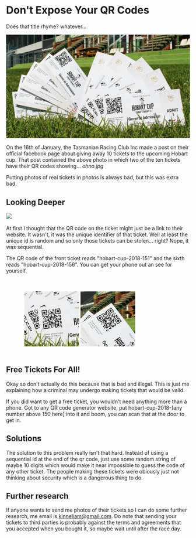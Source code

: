 # Don't Expose Your QR Codes

Does that title rhyme? whatever...

![tickets](../images/hobart-cup-2018-tickets.jpg)

On the 16th of January, the Tasmanian Racing Club Inc made a post on their official facebook page about giving away 10 tickets to the upcoming Hobart cup. That post contained the above photo in which two of the ten tickets have their QR codes showing... *ohno.jpg*

Putting photos of real tickets in photos is always bad, but this was extra bad.

## Looking Deeper

![](https://media2.giphy.com/media/l3V0o7QyRb08irLag/giphy.gif)

At first I thought that the QR code on the ticket might just be a link to their website. It wasn't, it was the unique identifier of that ticket. Well at least the unique id is random and so only those tickets can be stolen... right? Nope, it was sequential.

The QR code of the front ticket reads "hobart-cup-2018-151" and the sixth reads "hobart-cup-2018-156". You can get your phone out an see for yourself.

<style>
	.img-block
	{
		margin: 3rem 10%;
		width: 100%;
	}
	.qr-code-img
	{
		margin: 0 auto;
		padding: 0;
		width: 25%;
		min-width: 150px;
		display: inline;
	}
</style>
<div class='img-block'>
<img class="qr-code-img" src="../images/hobart-cup-2018-tickets-qr1.jpg">
<img class="qr-code-img" src="../images/hobart-cup-2018-tickets-qr6.jpg">
</div>

## Free Tickets For All!

Okay so don't actually do this because that is bad and illegal. This is just me explaining how a criminal may undergo making tickets that would be valid.

If you did want to get a free ticket, you wouldn't need anything more than a phone. Got to any QR code generator website, put hobart-cup-2018-[any number above 150 here] into it and boom, you can scan that at the door to get in.


## Solutions

The solution to this problem really isn't that hard. Instead of using a sequential id at the end of the qr code, just use some random string of maybe 10 digits which would make it near impossible to guess the code of any other ticket. The people making these tickets were obiously just not thinking about security which is a dangerous thing to do.

## Further research

If anyone wants to send me photos of their tickets so I can do some further research, me email is kinneliam@gmail.com. Do note that sending your tickets to third parties is probably against the terms and agreements that you accepted when you bought it, so maybe wait until after the race day.